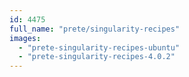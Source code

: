 ```yaml
---
id: 4475
full_name: "prete/singularity-recipes"
images: 
  - "prete-singularity-recipes-ubuntu"
  - "prete-singularity-recipes-4.0.2"
---
```

